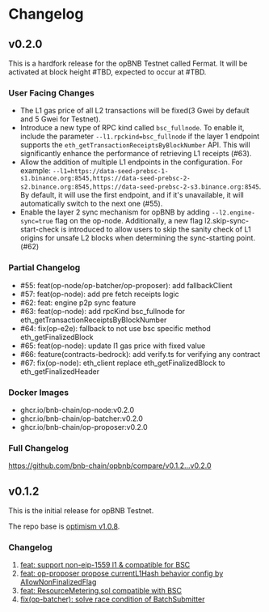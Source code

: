 # Changelog

## v0.2.0

This is a hardfork release for the opBNB Testnet called Fermat.
It will be activated at block height #TBD, expected to occur at #TBD.

### User Facing Changes

- The L1 gas price of all L2 transactions will be fixed(3 Gwei by default and 5 Gwei for Testnet).
- Introduce a new type of RPC kind called `bsc_fullnode`. To enable it, include the parameter `--l1.rpckind=bsc_fullnode` if the layer 1 endpoint supports the `eth_getTransactionReceiptsByBlockNumber` API. This will significantly enhance the performance of retrieving L1 receipts (#63).
-  Allow the addition of multiple L1 endpoints in the configuration. For example: `--l1=https://data-seed-prebsc-1-s1.binance.org:8545,https://data-seed-prebsc-2-s2.binance.org:8545,https://data-seed-prebsc-2-s3.binance.org:8545`. By default, it will use the first endpoint, and if it's unavailable, it will automatically switch to the next one (#55).
- Enable the layer 2 sync mechanism for opBNB by adding `--l2.engine-sync=true` flag on the op-node. Additionally, a new flag ﻿l2.skip-sync-start-check is introduced to allow users to skip the sanity check of L1 origins for unsafe L2 blocks when determining the sync-starting point. (#62)

### Partial Changelog

- #55: feat(op-node/op-batcher/op-proposer): add fallbackClient
- #57: feat(op-node): add pre fetch receipts logic
- #62: feat: engine p2p sync feature
- #63: feat(op-node): add rpcKind bsc_fullnode for eth_getTransactionReceiptsByBlockNumber
- #64: fix(op-e2e): fallback to not use bsc specific method eth_getFinalizedBlock
- #65: feat(op-node): update l1 gas price with fixed value
- #66: feature(contracts-bedrock): add verify.ts for verifying any contract
- #67: fix(op-node): eth_client replace eth_getFinalizedBlock to eth_getFinalizedHeader

### Docker Images

- ghcr.io/bnb-chain/op-node:v0.2.0
- ghcr.io/bnb-chain/op-batcher:v0.2.0
- ghcr.io/bnb-chain/op-proposer:v0.2.0

### Full Changelog

https://github.com/bnb-chain/opbnb/compare/v0.1.2...v0.2.0

## v0.1.2

This is the initial release for opBNB Testnet.

The repo base is [optimism v1.0.8](https://github.com/ethereum-optimism/optimism/commits/v1.0.8).

### Changelog

1. [feat: support non-eip-1559 l1 & compatible for BSC](https://github.com/bnb-chain/opbnb/commit/2867cfac0a3b4a505e2cac73f7659b0bef5743e5)
2. [feat: op-proposer propose currentL1Hash behavior config by AllowNonFinalizedFlag](https://github.com/bnb-chain/opbnb/commit/19602ccb037073301296875e3c4d4d9d97b8e99c)
3. [feat: ResourceMetering.sol compatible with BSC](https://github.com/bnb-chain/opbnb/commit/2ce30b27b6c2352d330522b8397ed8f8ef72f1a8)
4. [fix(op-batcher): solve race condition of BatchSubmitter](https://github.com/bnb-chain/opbnb/pull/5)
